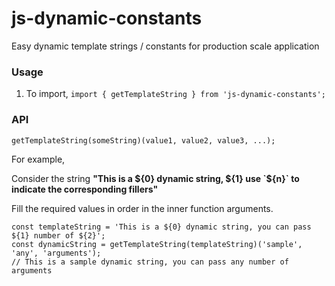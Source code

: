 # js-dynamic-constants
Easy dynamic template strings / constants for production scale application

### Usage

1. To import, `import { getTemplateString } from 'js-dynamic-constants';`

### API

`getTemplateString(someString)(value1, value2, value3, ...);`

For example,

Consider the string **"This is a ${0} dynamic string, ${1} use `${n}` to indicate the corresponding fillers"**

Fill the required values in order in the inner function arguments.

```
const templateString = 'This is a ${0} dynamic string, you can pass ${1} number of ${2}';
const dynamicString = getTemplateString(templateString)('sample', 'any', 'arguments');
// This is a sample dynamic string, you can pass any number of arguments
```
